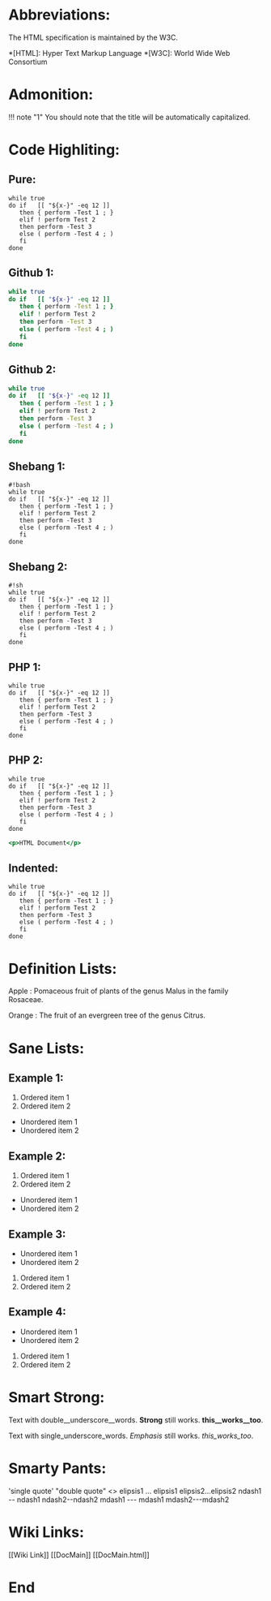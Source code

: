 # Abbreviations:

The HTML specification
is maintained by the W3C.

*[HTML]: Hyper Text Markup Language
*[W3C]:  World Wide Web Consortium


# Admonition:

!!! note "1"
    You should note that the title will be automatically capitalized.


# Code Highliting:

## Pure:

```
while true
do if   [[ "${x-}" -eq 12 ]]
   then { perform -Test 1 ; }
   elif ! perform Test 2
   then perform -Test 3
   else ( perform -Test 4 ; )
   fi
done
```

## Github 1:

```bash
while true
do if   [[ "${x-}" -eq 12 ]]
   then { perform -Test 1 ; }
   elif ! perform Test 2
   then perform -Test 3
   else ( perform -Test 4 ; )
   fi
done
```

## Github 2:

```sh
while true
do if   [[ "${x-}" -eq 12 ]]
   then { perform -Test 1 ; }
   elif ! perform Test 2
   then perform -Test 3
   else ( perform -Test 4 ; )
   fi
done
```

## Shebang 1:

```
#!bash
while true
do if   [[ "${x-}" -eq 12 ]]
   then { perform -Test 1 ; }
   elif ! perform Test 2
   then perform -Test 3
   else ( perform -Test 4 ; )
   fi
done
```

## Shebang 2:

```
#!sh
while true
do if   [[ "${x-}" -eq 12 ]]
   then { perform -Test 1 ; }
   elif ! perform Test 2
   then perform -Test 3
   else ( perform -Test 4 ; )
   fi
done
```

## PHP 1:

~~~~{.bash}
while true
do if   [[ "${x-}" -eq 12 ]]
   then { perform -Test 1 ; }
   elif ! perform Test 2
   then perform -Test 3
   else ( perform -Test 4 ; )
   fi
done
~~~~

## PHP 2:

~~~~{.sh}
while true
do if   [[ "${x-}" -eq 12 ]]
   then { perform -Test 1 ; }
   elif ! perform Test 2
   then perform -Test 3
   else ( perform -Test 4 ; )
   fi
done
~~~~

~~~~.html
<p>HTML Document</p>
~~~~

## Indented:

    while true
    do if   [[ "${x-}" -eq 12 ]]
       then { perform -Test 1 ; }
       elif ! perform Test 2
       then perform -Test 3
       else ( perform -Test 4 ; )
       fi
    done


# Definition Lists:

Apple
:   Pomaceous fruit of plants of the genus Malus in
    the family Rosaceae.

Orange
:   The fruit of an evergreen tree of the genus Citrus.


# Sane Lists:

## Example 1:

1. Ordered item 1
2. Ordered item 2
* Unordered item 1
* Unordered item 2

## Example 2:

1. Ordered item 1
2. Ordered item 2

* Unordered item 1
* Unordered item 2

## Example 3:

* Unordered item 1
* Unordered item 2
1. Ordered item 1
2. Ordered item 2

## Example 4:

* Unordered item 1
* Unordered item 2

1. Ordered item 1
2. Ordered item 2


# Smart Strong:

Text with double__underscore__words.
__Strong__ still works.
__this__works__too__.

Text with single_underscore_words.
_Emphasis_ still works.
_this_works_too_.


# Smarty Pants:

'single quote' "double quote" <<angle quote>>
elipsis1 ... elipsis1 elipsis2...elipsis2
ndash1 -- ndash1 ndash2--ndash2
mdash1 --- mdash1 mdash2---mdash2


# Wiki Links:

[[Wiki Link]]
[[DocMain]]
[[DocMain.html]]

# End
